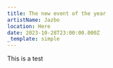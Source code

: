 ```yaml
---
title: The new event of the year
artistName: Jazbo
location: Here
date: 2023-10-28T23:00:00.000Z
_template: simple
---
```


This is a test
